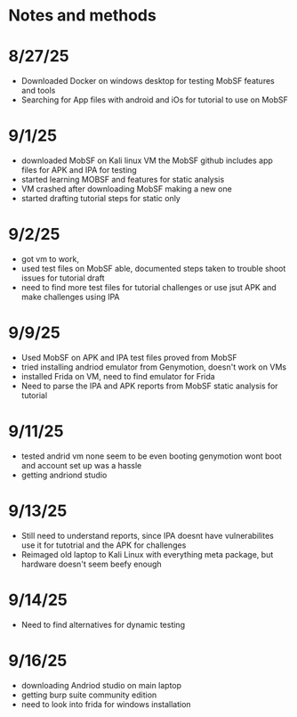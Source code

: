 # Notes and methods

# 8/27/25
* Downloaded Docker on windows desktop for testing MobSF features and tools
* Searching for App files with android and iOs  for tutorial to use on MobSF

# 9/1/25
* downloaded MobSF on Kali linux VM the MobSF github includes app files for APK and IPA for testing
* started learning MOBSF and features for static analysis 
* VM crashed after downloading MobSF making a new one
* started drafting tutorial steps for static only

# 9/2/25
* got vm to work, 
* used test files on MobSF able, documented steps taken to trouble shoot issues for tutorial draft
* need to find more test files for tutorial challenges or use jsut APK and make challenges using IPA

# 9/9/25
* Used MobSF on APK and IPA test files proved from MobSF
* tried installing andriod emulator from Genymotion, doesn't work on VMs
* installed Frida on VM, need to find emulator for Frida
* Need to parse the IPA and APK reports from MobSF static analysis for tutorial

# 9/11/25
* tested andrid vm none seem to be even booting genymotion wont boot and account set up was a hassle
* getting andriond studio

# 9/13/25
* Still need to understand reports, since IPA doesnt have vulnerabilites use it for tutotrial and the APK for challenges
* Reimaged old laptop to Kali Linux with everything meta package, but hardware doesn't seem beefy enough

# 9/14/25
* Need to find alternatives for dynamic testing

# 9/16/25
* downloading Andriod studio on main laptop
* getting burp suite community edition
* need to look into frida for windows installation